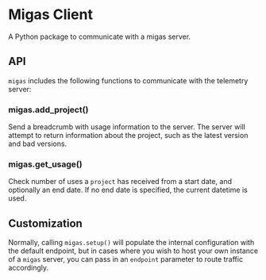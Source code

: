 # Migas Client

A Python package to communicate with a migas server.

## API

`migas` includes the following functions to communicate with the telemetry server:

### migas.add_project()

Send a breadcrumb with usage information to the server.
The server will attempt to return information about the project,
such as the latest version and bad versions.

### migas.get_usage()

Check number of uses a `project` has received from a start date, and optionally an end date.
If no end date is specified, the current datetime is used.

## Customization

Normally, calling `migas.setup()` will populate the internal configuration with the default endpoint,
but in cases where you wish to host your own instance of a `migas` server,
you can pass in an `endpoint` parameter to route traffic accordingly.
